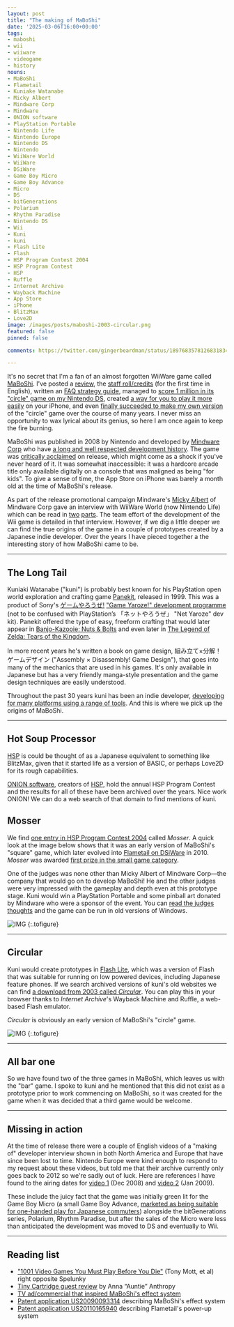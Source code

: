 ```yaml
---
layout: post
title: "The making of MaBoShi"
date: '2025-03-06T16:00+00:00'
tags:
- maboshi
- wii
- wiiware
- videogame
- history
nouns:
- MaBoShi
- Flametail
- Kuniake Watanabe
- Micky Albert
- Mindware Corp
- Mindware
- ONION software
- PlayStation Portable
- Nintendo Life
- Nintendo Europe
- Nintendo DS
- Nintendo
- WiiWare World
- WiiWare
- DSiWare
- Game Boy Micro
- Game Boy Advance
- Micro
- DS
- bitGenerations
- Polarium
- Rhythm Paradise
- Nintendo DS
- Wii
- Kuni
- kuni
- Flash Lite
- Flash
- HSP Program Contest 2004
- HSP Program Contest
- HSP
- Ruffle
- Internet Archive
- Wayback Machine
- App Store
- iPhone
- BlitzMax
- Love2D
image: /images/posts/maboshi-2003-circular.png
featured: false
pinned: false

comments: https://twitter.com/gingerbeardman/status/1897683578126831834

---
```


It's no secret that I'm a fan of an almost forgotten WiiWare game called [MaBoShi](https://en.wikipedia.org/wiki/MaBoShi:_The_Three_Shape_Arcade). I've posted a [review](/2013/06/29/maboshi/), the [staff roll/credits](/2020/03/28/credits-maboshi-wiiware/) (for the first time in English), written an [FAQ strategy guide](https://gamefaqs.gamespot.com/wii/946472-maboshis-arcade/faqs/78205), managed to [score 1 million in its "circle" game on my Nintendo DS](https://twitter.com/gingerbeardman/status/625789610761842689), created [a way for you to play it more easily](/2024/04/18/per-game-skins-in-the-delta-classic-video-game-emulator-for-ios/) on your iPhone, and even [finally succeeded to make my own version](https://x.com/gingerbeardman/status/1826714059938693607) of the "circle" game over the course of many years. I never miss an opportunity to wax lyrical about its genius, so here I am once again to keep the fire burning.

MaBoShi was published in 2008 by Nintendo and developed by [Mindware Corp](http://www.pinball.co.jp/mindware/) who have [a long and well respected development history](https://gdri.smspower.org/wiki/index.php/Mindware). The game was [critically acclaimed](https://www.metacritic.com/game/maboshis-arcade/critic-reviews/?platform=wii) on release, which might come as a shock if you've never heard of it. It was somewhat inaccessible: it was a hardcore arcade title only available digitally on a console that was maligned as being "for kids". To give a sense of time, the App Store on iPhone was barely a month old at the time of MaBoShi's release.

As part of the release promotional campaign Mindware's [Micky Albert](https://www.4gamer.net/games/345/G034593/20161221168/) of Mindware Corp gave an interview with WiiWare World (now Nintendo Life) which can be read in [two](https://www.nintendolife.com/news/2008/09/mindware_interview_part_1_maboshi_the_three_shape_arcade) [parts](https://www.nintendolife.com/news/2008/10/mindware_interview_part_2_maboshi_the_three_shape_arcade). The team effort of the development of the Wii game is detailed in that interview. However, if we dig a little deeper we can find the true origins of the game in a couple of prototypes created by a Japanese indie developer. Over the years I have pieced together a the interesting story of how MaBoShi came to be.

----

## The Long Tail

Kuniaki Watanabe ("kuni") is probably best known for his PlayStation open world exploration and crafting game [Panekit](https://www.mobygames.com/game/109325/panekit/), released in 1999. This was a product of Sony's [ゲームやろうぜ!](https://ja.wikipedia.org/wiki/ゲームやろうぜ!) ["Game Yaroze!" development programme](https://game.watch.impress.co.jp/docs/20051026/game.htm) (not to be confused with PlayStation’s 「ネットやろうぜ」 "Net Yaroze" dev kit). Panekit offered the type of easy, freeform crafting that would later appear in [Banjo-Kazooie: Nuts & Bolts](https://www.mobygames.com/game/37770/banjo-kazooie-nuts-bolts/) and even later in [The Legend of Zelda: Tears of the Kingdom](https://www.mobygames.com/game/203119/the-legend-of-zelda-tears-of-the-kingdom/).

In more recent years he's written a book on game design, 組み立て×分解！ゲームデザイン ("Assembly × Disassembly! Game Design"), that goes into many of the mechanics that are used in his games. It's only available in Japanese but has a very friendly manga-style presentation and the game design techniques are easily understood.

Throughout the past 30 years kuni has been an indie developer, [developing for many platforms using a range of tools](https://k-u.hatenadiary.org/entries/1970/01/01). And this is where we pick up the origins of MaBoShi.

----

## Hot Soup Processor

[HSP](https://en.wikipedia.org/wiki/Hot_Soup_Processor) is could be thought of as a Japanese equivalent to something like BlitzMax, given that it started life as a version of BASIC, or perhaps Love2D for its rough capabilities.

[ONION software](https://ja.wikipedia.org/wiki/おにたま), creators of [HSP](http://www.onionsoft.net/hsp/), hold the annual HSP Program Contest and the results for all of these have been archived over the years. Nice work ONION! We can do a web search of that domain to find mentions of kuni.

## Mosser

We find [one entry in HSP Program Contest 2004](https://www.onionsoft.net/hsp/contest2004/list_s3.html) called *Mosser*. A quick look at the image below shows that it was an early version of MaBoShi's "square" game, which later evolved into [Flametail on DSiWare](https://www.mobygames.com/game/87996/flametail/) in 2010. *Mosser* was awarded [first prize in the small game category](https://www.onionsoft.net/hsp/contest2004/place.html).

One of the judges was none other than Micky Albert of Mindware Corp—the company that would go on to develop MaBoShi! He and the other judges were very impressed with the gameplay and depth even at this prototype stage. Kuni would win a PlayStation Portable and some pinball art donated by Mindware who were a sponsor of the event. You can [read the judges thoughts](http://www.onionsoft.net/hsp/contest2004/result.html#368) and the game can be run in old versions of Windows.

![IMG](/images/posts/maboshi-2004-mosser.png "Mosser, created with Hot Soup Processor")
{:.tofigure}

----

## Circular

Kuni would create prototypes in [Flash Lite](https://en.wikipedia.org/wiki/Flash_Lite), which was a version of Flash that was suitable for running on low powered devices, including Japanese feature phones. If we search archived versions of kuni's old websites we can find [a download from 2003 called *Circular*](http://web.archive.org/web/20031202202659/http://www.din.or.jp:80/~ku_/junk/junk.htm). You can play this in your browser thanks to *Internet Archive*'s Wayback Machine and Ruffle, a web-based Flash emulator.

*Circular* is obviously an early version of MaBoShi's "circle" game.

![IMG](/images/posts/maboshi-2003-circular.png "Circular, created with Flash Lite")
{:.tofigure}

----

## All bar one

So we have found two of the three games in MaBoShi, which leaves us with the "bar" game. I spoke to kuni and he mentioned that this did not exist as a prototype prior to work commencing on MaBoShi, so it was created for the game when it was decided that a third game would be welcome.

----

## Missing in action

At the time of release there were a couple of English videos of a "making of" developer interview shown in both North America and Europe that have since been lost to time. Nintendo Europe were kind enough to respond to my request about these videos, but told me that their archive currently only goes back to 2012 so we're sadly out of luck. Here are references I have found to the airing dates for [video 1](https://nintendoeverything.com/updates-to-the-nintendo-channel-32/) (Dec 2008) and [video 2](https://nintendoeverything.com/updates-to-the-nintendo-channel-36/) (Jan 2009).

These include the juicy fact that the game was initially green lit for the Game Boy Micro (a small Game Boy Advance, [marketed as being suitable for one-handed play for Japanese commuters](https://www.youtube.com/watch?v=IdAsnZlmQtM)) alongside the bitGenerations series, Polarium, Rhythm Paradise, but after the sales of the Micro were less than anticipated the development was moved to DS and eventually to Wii.

---

## Reading list
- ["1001 Video Games You Must Play Before You Die"](https://archive.org/details/1001videogamesyo0000unse_s9o3/page/796/mode/2up) (Tony Mott, et al) right opposite Spelunky
- [Tiny Cartridge guest review](https://tinycartridge.com/post/68430151/guest-review-maboshis-arcade) by Anna “Auntie” Anthropy
- [TV ad/commercial that inspired MaBoShi's effect system](https://www.youtube.com/watch?v=pDEPhAcwFlk)
- [Patent application US20090093314](https://www.google.com/patents/US20090093314) describing MaBoShi's effect system
- [Patent application US20110165940](https://www.google.com/patents/US20110165940) describing Flametail's power-up system
